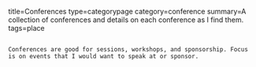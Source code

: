 title=Conferences
type=categorypage
category=conference
summary=A collection of conferences and details on each conference as I find them.
tags=place
~~~~~~

Conferences are good for sessions, workshops, and sponsorship. Focus is on events that I would want to speak at or sponsor.
